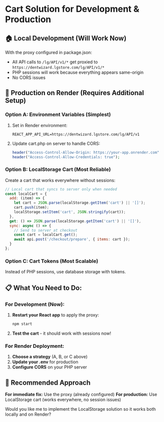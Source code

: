 # Cart Solution for Development & Production

## 🏠 Local Development (Will Work Now)
With the proxy configured in package.json:
- All API calls to `/lg/API/v1/*` get proxied to `https://dentwizard.lgstore.com/lg/API/v1/*`
- PHP sessions will work because everything appears same-origin
- No CORS issues

## 🚀 Production on Render (Requires Additional Setup)

### Option A: Environment Variables (Simplest)
1. Set in Render environment:
   ```
   REACT_APP_API_URL=https://dentwizard.lgstore.com/lg/API/v1
   ```

2. Update cart.php on server to handle CORS:
   ```php
   header("Access-Control-Allow-Origin: https://your-app.onrender.com");
   header("Access-Control-Allow-Credentials: true");
   ```

### Option B: LocalStorage Cart (Most Reliable)
Create a cart that works everywhere without sessions:

```javascript
// Local cart that syncs to server only when needed
const localCart = {
  add: (item) => {
    let cart = JSON.parse(localStorage.getItem('cart') || '[]');
    cart.push(item);
    localStorage.setItem('cart', JSON.stringify(cart));
  },
  get: () => JSON.parse(localStorage.getItem('cart') || '[]'),
  sync: async () => {
    // Send to server at checkout
    const cart = localCart.get();
    await api.post('/checkout/prepare', { items: cart });
  }
};
```

### Option C: Cart Tokens (Most Scalable)
Instead of PHP sessions, use database storage with tokens.

## 📋 What You Need to Do:

### For Development (Now):
1. **Restart your React app** to apply the proxy:
   ```bash
   npm start
   ```

2. **Test the cart** - it should work with sessions now!

### For Render Deployment:
1. **Choose a strategy** (A, B, or C above)
2. **Update your .env** for production
3. **Configure CORS** on your PHP server

## 🎯 Recommended Approach

**For immediate fix:** Use the proxy (already configured)
**For production:** Use LocalStorage cart (works everywhere, no session issues)

Would you like me to implement the LocalStorage solution so it works both locally and on Render?